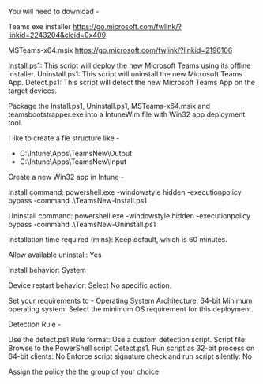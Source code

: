 You will need to download -

Teams exe installer
https://go.microsoft.com/fwlink/?linkid=2243204&clcid=0x409

MSTeams-x64.msix
https://go.microsoft.com/fwlink/?linkid=2196106

Install.ps1: This script will deploy the new Microsoft Teams using its offline installer.
Uninstall.ps1: This script will uninstall the new Microsoft Teams App.
Detect.ps1: This script will detect the new Microsoft Teams App on the target devices.

Package the Install.ps1, Uninstall.ps1, MSTeams-x64.msix and teamsbootstrapper.exe into a IntuneWim file with Win32 app deployment tool.

I like to create a fie structure like -
 - C:\Intune\Apps\TeamsNew\Output
 - C:\Intune\Apps\TeamsNew\Input


Create a new Win32 app in Intune -

Install command: powershell.exe -windowstyle hidden -executionpolicy bypass -command .\TeamsNew-Install.ps1

Uninstall command: powershell.exe -windowstyle hidden -executionpolicy bypass -command .\TeamsNew-Uninstall.ps1

Installation time required (mins): Keep default, which is 60 minutes.

Allow available uninstall: Yes

Install behavior: System

Device restart behavior: Select No specific action.

Set your requirements to -
Operating System Architecture: 64-bit
Minimum operating system: Select the minimum OS requirement for this deployment.

Detection Rule -

Use the detect.ps1
Rule format: Use a custom detection script.
Script file: Browse to the PowerShell script Detect.ps1.
Run script as 32-bit process on 64-bit clients: No
Enforce script signature check and run script silently: No

Assign the policy the the group of your choice

